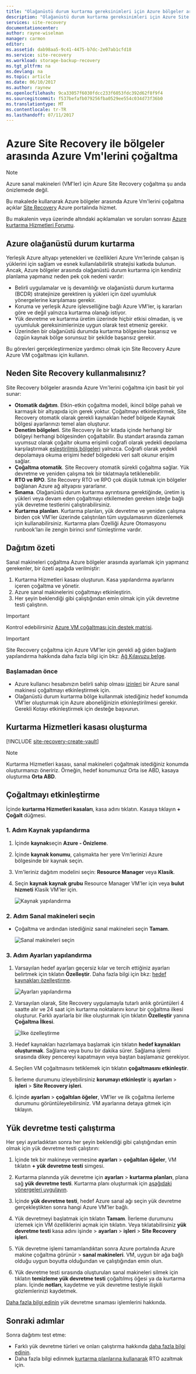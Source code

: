 ```yaml
---
title: "Olağanüstü durum kurtarma gereksinimleri için Azure bölgeler arasında Azure Vm'lerini çoğaltma: Azure için Azure | Microsoft Docs"
description: "Olağanüstü durum kurtarma gereksinimleri için Azure Site Recovery hizmetiyle (Azure-Azure) Azure bölgeler arasında Azure sanal makineleri çoğaltmak için gereken adımları özetler."
services: site-recovery
documentationcenter: 
author: rayne-wiselman
manager: carmon
editor: 
ms.assetid: dab98aa5-9c41-4475-b7dc-2e07ab1cfd18
ms.service: site-recovery
ms.workload: storage-backup-recovery
ms.tgt_pltfrm: na
ms.devlang: na
ms.topic: article
ms.date: 06/10/2017
ms.author: raynew
ms.openlocfilehash: 9ca33057f6030fdcc233f6053fdc392d62f8f9f4
ms.sourcegitcommit: f537befafb079256fba0529ee554c034d73f36b0
ms.translationtype: MT
ms.contentlocale: tr-TR
ms.lasthandoff: 07/11/2017
---
```

# <a name="replicate-azure-vms-between-regions-with-azure-site-recovery"></a>Azure Site Recovery ile bölgeler arasında Azure Vm'lerini çoğaltma

>[!NOTE]
>
> Azure sanal makineleri (VM'ler) için Azure Site Recovery çoğaltma şu anda önizlemede değil.

Bu makalede kullanarak Azure bölgeler arasında Azure Vm'lerini çoğaltma açıklar [Site Recovery](site-recovery-overview.md) Azure portalında hizmet.

Bu makalenin veya üzerinde altındaki açıklamaları ve soruları sonrası [Azure kurtarma Hizmetleri Forumu](https://social.msdn.microsoft.com/forums/azure/home?forum=hypervrecovmgr).

## <a name="disaster-recovery-in-azure"></a>Azure olağanüstü durum kurtarma

Yerleşik Azure altyapı yetenekleri ve özellikleri Azure Vm'lerinde çalışan iş yüklerini için sağlam ve esnek kullanılabilirlik stratejisi katkıda bulunun. Ancak, Azure bölgeler arasında olağanüstü durum kurtarma için kendiniz planlama yapmanız neden pek çok nedeni vardır:

- Belirli uygulamalar ve iş devamlılığı ve olağanüstü durum kurtarma (BCDR) stratejinize gerektiren iş yükleri için özel uyumluluk yönergelerine karşılaması gerekir.
- Koruma ve yerleşik Azure işlevselliğine bağlı Azure VM'ler, iş kararları göre ve değil yalnızca kurtarma olanağı istiyor.
- Yük devretme ve kurtarma üretim üzerinde hiçbir etkisi olmadan, iş ve uyumluluk gereksinimlerinize uygun olarak test etmeniz gerekir.
- Üzerinden bir olağanüstü durumda kurtarma bölgesine başarısız ve özgün kaynak bölge sorunsuz bir şekilde başarısız gerekir.

Bu görevleri gerçekleştirmenize yardımcı olmak için Site Recovery Azure Azure VM çoğaltması için kullanın.


## <a name="why-use-site-recovery"></a>Neden Site Recovery kullanmalısınız?      

Site Recovery bölgeler arasında Azure Vm'lerini çoğaltma için basit bir yol sunar:

- **Otomatik dağıtım**. Etkin-etkin çoğaltma modeli, ikincil bölge pahalı ve karmaşık bir altyapıda için gerek yoktur. Çoğaltmayı etkinleştirmek, Site Recovery otomatik olarak gerekli kaynakları hedef bölgede Kaynak bölgesi ayarlarınızı temel alan oluşturur.
- **Denetim bölgeleri**. Site Recovery ile bir kıtada içinde herhangi bir bölgeyi herhangi bölgesinden çoğaltabilir. Bu standart arasında zaman uyumsuz olarak çoğaltır okuma erişimli coğrafi olarak yedekli depolama karşılaştırmak [eşleştirilmiş bölgeleri](https://docs.microsoft.com/azure/best-practices-availability-paired-regions) yalnızca. Coğrafi olarak yedekli depolamaya okuma erişimi hedef bölgedeki veri salt okunur erişim sağlar.
- **Çoğaltma otomatik**. Site Recovery otomatik sürekli çoğaltma sağlar. Yük devretme ve yeniden çalışma tek bir tıklatmayla tetiklenebilir.
- **RTO ve RPO**. Site Recovery RTO ve RPO çok düşük tutmak için bölgeler bağlanan Azure ağ altyapısı yararlanır.
- **Sınama**. Olağanüstü durum kurtarma ayrıntısına gerektiğinde, üretim iş yükleri veya devam eden çoğaltmayı etkilemeden gereken isteğe bağlı yük devretme testlerini çalıştırabilirsiniz.
- **Kurtarma planları**. Kurtarma planları, yük devretme ve yeniden çalışma birden çok VM'ler üzerinde çalıştırılan tüm uygulamasının düzenlemek için kullanabilirsiniz. Kurtarma planı Özelliği Azure Otomasyonu runbook'ları ile zengin birinci sınıf tümleştirme vardır.


## <a name="deployment-summary"></a>Dağıtım özeti

Sanal makineleri çoğaltma Azure bölgeler arasında ayarlamak için yapmanız gerekenler, bir özeti aşağıda verilmiştir:

1. Kurtarma Hizmetleri kasası oluşturun. Kasa yapılandırma ayarlarını içeren çoğaltma ve yönetir.
2. Azure sanal makinelerini çoğaltmayı etkinleştirin.
3. Her şeyin beklendiği gibi çalıştığından emin olmak için yük devretme testi çalıştırın.

>[!IMPORTANT]
>
> Kontrol edebilirsiniz [Azure VM çoğaltması için destek matrisi](./site-recovery-support-matrix-azure-to-azure.md).

>[!IMPORTANT]
>
> Site Recovery çoğaltma için Azure VM'ler için gerekli ağ giden bağlantı yapılandırma hakkında daha fazla bilgi için bkz: [Ağ Kılavuzu belge](./site-recovery-azure-to-azure-networking-guidance.md).

### <a name="before-you-start"></a>Başlamadan önce

* Azure kullanıcı hesabınızın belirli sahip olması [izinleri](site-recovery-role-based-linked-access-control.md#permissions-required-to-enable-replication-for-new-virtual-machines) bir Azure sanal makinesi çoğaltmayı etkinleştirmek için.
* Olağanüstü durum kurtarma bölge kullanmak istediğiniz hedef konumda VM'ler oluşturmak için Azure aboneliğinizin etkinleştirilmesi gerekir. Gerekli Kotayı etkinleştirmek için desteğe başvurun.

## <a name="create-a-recovery-services-vault"></a>Kurtarma Hizmetleri kasası oluşturma

[!INCLUDE [site-recovery-create-vault](../../includes/site-recovery-create-vault.md)]

>[!NOTE]
>
> Kurtarma Hizmetleri kasası, sanal makineleri çoğaltmak istediğiniz konumda oluşturmanızı öneririz. Örneğin, hedef konumunuz Orta ise ABD, kasaya oluşturma **Orta ABD**.

## <a name="enable-replication"></a>Çoğaltmayı etkinleştirme

İçinde **kurtarma Hizmetleri kasaları**, kasa adını tıklatın. Kasaya tıklayın **+ Çoğalt** düğmesi.

### <a name="step-1-configure-the-source"></a>1. Adım Kaynak yapılandırma
1. İçinde **kaynak**seçin **Azure - Önizleme**.
2. İçinde **kaynak konumu**, çalışmakta her yere Vm'lerinizi Azure bölgesinde bir kaynak seçin.
3. Vm'leriniz dağıtım modelini seçin: **Resource Manager** veya **Klasik**.
4. Seçin **kaynak kaynak grubu** Resource Manager VM'ler için veya **bulut hizmeti** Klasik VM'ler için.

    ![Kaynak yapılandırma](./media/site-recovery-azure-to-azure/source.png)

### <a name="step-2-select-virtual-machines"></a>2. Adım Sanal makineleri seçin

* Çoğaltma ve ardından istediğiniz sanal makineleri seçin **Tamam**.

    ![Sanal makineleri seçin](./media/site-recovery-azure-to-azure/vms.png)

### <a name="step-3-configure-settings"></a>3. Adım Ayarları yapılandırma

1. Varsayılan hedef ayarları geçersiz kılar ve tercih ettiğiniz ayarları belirtmek için tıklatın **Özelleştir**. Daha fazla bilgi için bkz: [hedef kaynakları özelleştirme](site-recovery-replicate-azure-to-azure.md##customize-target-resources).

    ![Ayarları yapılandırma](./media/site-recovery-azure-to-azure/settings.png)


2. Varsayılan olarak, Site Recovery uygulamayla tutarlı anlık görüntüleri 4 saatte alır ve 24 saat için kurtarma noktalarını korur bir çoğaltma ilkesi oluşturur. Farklı ayarlarla bir ilke oluşturmak için tıklatın **Özelleştir** yanına **Çoğaltma İlkesi**.

    ![İlke özelleştirme](./media/site-recovery-azure-to-azure/customize-policy.png)

3. Hedef kaynakları hazırlamaya başlamak için tıklatın **hedef kaynakları oluşturmak**. Sağlama veya bunu bir dakika sürer. Sağlama işlemi sırasında dikey pencereyi kapatmayın veya baştan başlamanız gerekiyor.

4. Seçilen VM çoğaltmasını tetiklemek için tıklatın **çoğaltmasını etkinleştir**.

5. İlerleme durumunu izleyebilirsiniz **korumayı etkinleştir** iş **ayarları** > **işleri** > **Site Recovery işleri**.

6. İçinde **ayarları** > **çoğaltılan öğeler**, VM'ler ve ilk çoğaltma ilerleme durumunu görüntüleyebilirsiniz. VM ayarlarına detaya gitmek için tıklayın.

## <a name="run-a-test-failover"></a>Yük devretme testi çalıştırma

Her şeyi ayarladıktan sonra her şeyin beklendiği gibi çalıştığından emin olmak için yük devretme testi çalıştırın:

1. İçinde tek bir makineye vermesine **ayarları** > **çoğaltılan öğeler**, VM tıklatın **+ yük devretme testi** simgesi.

2. Kurtarma planında yük devretme için **ayarları** > **kurtarma planları**, plana sağ **yük devretme testi**. Kurtarma planı oluşturmak için [aşağıdaki yönergeleri uygulayın](site-recovery-create-recovery-plans.md). 

3. İçinde **yük devretme testi**, hedef Azure sanal ağı seçin yük devretme gerçekleştikten sonra hangi Azure VM'ler bağlı.

4. Yük devretmeyi başlatmak için tıklatın **Tamam**. İlerleme durumunu izlemek için VM özelliklerini açmak için tıklatın. Veya tıklatabilirsiniz **yük devretme testi** kasa adını işinde > **ayarları** > **işleri** > **Site Recovery işleri**.

5. Yük devretme işlemi tamamlandıktan sonra Azure portalında Azure makine çoğaltma görünür > **sanal makineleri**. VM, uygun bir ağa bağlı olduğu uygun boyutta olduğundan ve çalıştığından emin olun.

6. Yük devretme testi sırasında oluşturulan sanal makineleri silmek için tıklatın **temizleme yük devretme testi** çoğaltılmış öğesi ya da kurtarma planı. İçinde **notları**, kaydetme ve yük devretme testiyle ilişkili gözlemlerinizi kaydetmek. 

[Daha fazla bilgi edinin](site-recovery-test-failover-to-azure.md) yük devretme sınaması işlemlerini hakkında.


## <a name="next-steps"></a>Sonraki adımlar

Sonra dağıtımı test etme:

- Farklı yük devretme türleri ve onları çalıştırma hakkında [daha fazla bilgi edinin](site-recovery-failover.md).
- Daha fazla bilgi edinmek [kurtarma planlarına kullanarak](site-recovery-create-recovery-plans.md) RTO azaltmak için.

